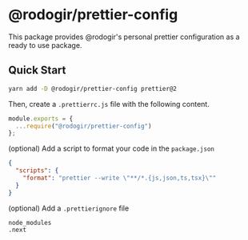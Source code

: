 # @rodogir/prettier-config

This package provides @rodogir's personal prettier configuration as a ready to use package.

## Quick Start

```bash
yarn add -D @rodogir/prettier-config prettier@2
```

Then, create a `.prettierrc.js` file with the following content.

```js
module.exports = {
  ...require("@rodogir/prettier-config")
};
```

(optional) Add a script to format your code in the `package.json`

```json
{
  "scripts": {
    "format": "prettier --write \"**/*.{js,json,ts,tsx}\""
  }
}
```

(optional) Add a `.prettierignore` file

```
node_modules
.next
```
